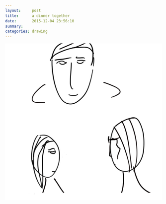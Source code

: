 ```yaml
---
layout:     post
title:      a dinner together
date:       2015-12-04 23:56:10
summary:    
categories: drawing
---
```

![a dinner together](/images/diary/a-dinner-together.png "awkward somewhat")
